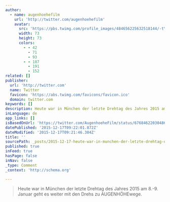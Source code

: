 ```yaml
---
author:
  - name: augenhoehefilm
    url: 'http://twitter.com/augenhoehefilm'
    avatar:
      src: 'https://pbs.twimg.com/profile_images/484656225632518144/-tYzoMka_bigger.png'
      width: 73
      height: 73
      colors:
        - - 42
          - 71
          - 93
        - - 187
          - 191
          - 152
related: []
publisher:
  url: 'http://twitter.com'
  name: Twitter
  favicon: 'https://abs.twimg.com/favicons/favicon.ico'
  domain: twitter.com
keywords: []
description: Heute war in München der letzte Drehtag des Jahres 2015 am 8.-9. Januar geht es weiter mit den Drehs zu AUGENHÖHEwege.
inLanguage: de
app_links: []
isBasedOnUrl: 'https://twitter.com/AugenhoeheFilm/status/676846220304863232'
datePublished: '2015-12-17T09:22:01.872Z'
dateModified: '2015-12-17T09:21:46.304Z'
title: ''
sourcePath: _posts/2015-12-17-heute-war-in-munchen-der-letzte-drehtag-des-jahres-2015-am-8.md
published: true
inFeed: true
hasPage: false
inNav: false
_type: Comment
_context: 'http://schema.org'

---
```

> Heute war in München der letzte Drehtag des Jahres 2015 am 8&period;-9&period; Januar geht es weiter mit den Drehs zu AUGENHÖHEwege&period;